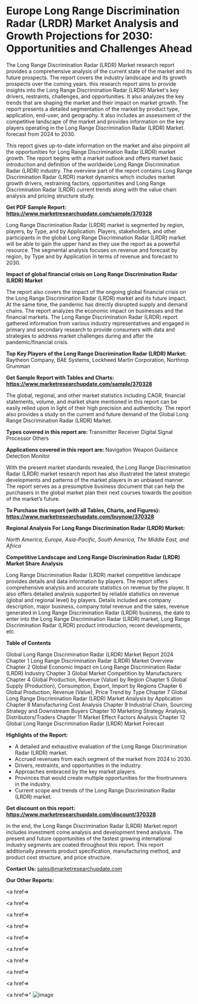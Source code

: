# Europe Long Range Discrimination Radar (LRDR) Market Analysis and Growth Projections for 2030: Opportunities and Challenges Ahead

The Long Range Discrimination Radar (LRDR) Market research report provides a comprehensive analysis of the current state of the market and its future prospects. The report covers the industry landscape and its growth prospects over the coming years. this research report aims to provide insights into the Long Range Discrimination Radar (LRDR) Market's key drivers, restraints, challenges, and opportunities. It also analyzes the key trends that are shaping the market and their impact on market growth. The report presents a detailed segmentation of the market by product type, application, end-user, and geography. It also includes an assessment of the competitive landscape of the market and provides information on the key players operating in the Long Range Discrimination Radar (LRDR) Market. forecast from 2024 to 2030.

This report gives up-to-date information on the market and also pinpoint all the opportunities for Long Range Discrimination Radar (LRDR) market growth. The report begins with a market outlook and offers market basic introduction and definition of the worldwide Long Range Discrimination Radar (LRDR) industry. The overview part of the report contains Long Range Discrimination Radar (LRDR) market dynamics which includes market growth drivers, restraining factors, opportunities and Long Range Discrimination Radar (LRDR) current trends along with the value chain analysis and pricing structure study.

<strong><b>Get PDF Sample Report: <a href=https://www.marketresearchupdate.com/sample/370328>https://www.marketresearchupdate.com/sample/370328</a></b></strong>

Long Range Discrimination Radar (LRDR) market is segmented by region, players, by Type, and by Application. Players, stakeholders, and other participants in the global Long Range Discrimination Radar (LRDR) market will be able to gain the upper hand as they use the report as a powerful resource. The segmental analysis focuses on revenue and forecast by region, by Type and by Application in terms of revenue and forecast to 2030.

<strong><b>Impact of global financial crisis on Long Range Discrimination Radar (LRDR) Market</b></strong>

The report also covers the impact of the ongoing global financial crisis on the Long Range Discrimination Radar (LRDR) market and its future impact. At the same time, the pandemic has directly disrupted supply and demand chains. The report analyzes the economic impact on businesses and the financial markets. The Long Range Discrimination Radar (LRDR) report gathered information from various industry representatives and engaged in primary and secondary research to provide consumers with data and strategies to address market challenges during and after the pandemic/financial crisis.

<strong><b>Top Key Players of the Long Range Discrimination Radar (LRDR) Market:
</b></strong>Raytheon Company, BAE Systems, Lockheed Martin Corporation, Northrop Grumman<strong><b>
</b></strong>

<strong><b>Get Sample Report with Tables and Charts: <a href=https://www.marketresearchupdate.com/sample/370328>https://www.marketresearchupdate.com/sample/370328</a></b></strong>

The global, regional, and other market statistics including CAGR, financial statements, volume, and market share mentioned in this report can be easily relied upon in light of their high precision and authenticity. The report also provides a study on the current and future demand of the Global Long Range Discrimination Radar (LRDR) Market.

<strong><b>Types covered in this report are:
</b></strong>Transmitter
Receiver
Digital Signal Processor
Others<strong><b>
</b></strong>

<strong><b>Applications covered in this report are:
</b></strong>Navigation
Weapon Guidance
Detection
Monitor<strong><b>
</b></strong>

With the present market standards revealed, the Long Range Discrimination Radar (LRDR) market research report has also illustrated the latest strategic developments and patterns of the market players in an unbiased manner. The report serves as a presumptive business document that can help the purchasers in the global market plan their next courses towards the position of the market’s future.

<strong><b>To Purchase this report (with all Tables, Charts, and Figures): <a href=https://www.marketresearchupdate.com/buynow/370328>https://www.marketresearchupdate.com/buynow/370328</a></b></strong>

<strong><b>Regional Analysis For Long Range Discrimination Radar (LRDR) Market:</b></strong>

<em><i>North America, Europe, Asia-Pacific, South America, The Middle East, and Africa</i></em>

<strong><b>Competitive Landscape and Long Range Discrimination Radar (LRDR) Market Share Analysis</b></strong>

Long Range Discrimination Radar (LRDR) market competitive landscape provides details and data information by players. The report offers comprehensive analysis and accurate statistics on revenue by the player. It also offers detailed analysis supported by reliable statistics on revenue (global and regional level) by players. Details included are company description, major business, company total revenue and the sales, revenue generated in Long Range Discrimination Radar (LRDR) business, the date to enter into the Long Range Discrimination Radar (LRDR) market, Long Range Discrimination Radar (LRDR) product introduction, recent developments, etc.

<strong><b>Table of Contents</b></strong>

Global Long Range Discrimination Radar (LRDR) Market Report 2024
Chapter 1 Long Range Discrimination Radar (LRDR) Market Overview
Chapter 2 Global Economic Impact on Long Range Discrimination Radar (LRDR) Industry
Chapter 3 Global Market Competition by Manufacturers
Chapter 4 Global Production, Revenue (Value) by Region
Chapter 5 Global Supply (Production), Consumption, Export, Import by Regions
Chapter 6 Global Production, Revenue (Value), Price Trend by Type
Chapter 7 Global Long Range Discrimination Radar (LRDR) Market Analysis by Application
Chapter 8 Manufacturing Cost Analysis
Chapter 9 Industrial Chain, Sourcing Strategy and Downstream Buyers
Chapter 10 Marketing Strategy Analysis, Distributors/Traders
Chapter 11 Market Effect Factors Analysis
Chapter 12 Global Long Range Discrimination Radar (LRDR) Market Forecast

<strong><b>Highlights of the Report:</b></strong>

- A detailed and exhaustive evaluation of the Long Range Discrimination Radar (LRDR) market.
- Accrued revenues from each segment of the market from 2024 to 2030.
- Drivers, restraints, and opportunities in the industry.
- Approaches embraced by the key market players.
- Provinces that would create multiple opportunities for the frontrunners in the industry.
- Current scope and trends of the Long Range Discrimination Radar (LRDR) market.

<strong><b>Get discount on this report: <a href=https://www.marketresearchupdate.com/discount/370328>https://www.marketresearchupdate.com/discount/370328</a></b></strong>

In the end, the Long Range Discrimination Radar (LRDR) Market report includes investment come analysis and development trend analysis. The present and future opportunities of the fastest growing international industry segments are coated throughout this report. This report additionally presents product specification, manufacturing method, and product cost structure, and price structure.

<strong><b>Contact Us:
</b></strong>sales@marketresearchupdate.com

<strong>Our Other Reports:</strong>

<a href=></a>

<a href=></a>

<a href=></a>

<a href=></a>

<a href=></a>

<a href=></a>

<a href=></a>

<a href=></a>

<a href=></a>

<a href=></a>"
![image](https://github.com/Gayatrikarjule/Market-Analysis-360/assets/97346546/2f79fffc-456d-4029-b314-48ec6def33b2)
